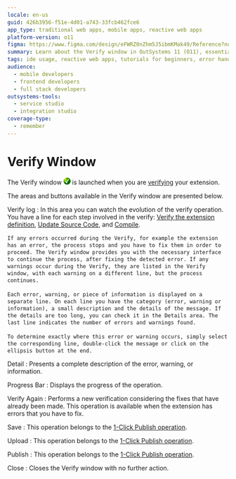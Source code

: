 ```yaml
---
locale: en-us
guid: 426b3956-f51e-4d01-a743-33fcb462fce6
app_type: traditional web apps, mobile apps, reactive web apps
platform-version: o11
figma: https://www.figma.com/design/eFWRZ0nZhm5J5ibmKMak49/Reference?node-id=3077-8&t=ngfUZsYain6dMjce-1
summary: Learn about the Verify window in OutSystems 11 (O11), essential for extension verification and error handling.
tags: ide usage, reactive web apps, tutorials for beginners, error handling, extension verification
audience:
  - mobile developers
  - frontend developers
  - full stack developers
outsystems-tools:
  - service studio
  - integration studio
coverage-type:
  - remember
---
```


# Verify Window

The Verify window ![Animated GIF showing the Verify window process in action](images/validate-icon.png "Verify Window Animation") is launched when you are [verifying](<../../../../integration-with-systems/integration-studio/extension-life-cycle/extension-verify.md>) your extension.

The areas and buttons available in the Verify window are presented below.

Verify log
:   In this area you can watch the evolution of the verify operation. You have a line for each step involved in the verify: [Verify the extension definition](<../../../../integration-with-systems/integration-studio/extension-life-cycle/extension-verify-definition.md>), [Update Source Code](<../../../../integration-with-systems/integration-studio/extension-life-cycle/extension-update-source-code.md>), and [Compile](<../../../../integration-with-systems/integration-studio/extension-life-cycle/extension-compile.md>).

    If any errors occurred during the Verify, for example the extension has an error, the process stops and you have to fix them in order to proceed. The Verify window provides you with the necessary interface to continue the process, after fixing the detected error. If any warnings occur during the Verify, they are listed in the Verify window, with each warning on a different line, but the process continues.

    Each error, warning, or piece of information is displayed on a separate line. On each line you have the category (error, warning or information), a small description and the details of the message. If the details are too long, you can check it in the Details area. The last line indicates the number of errors and warnings found.

    To determine exactly where this error or warning occurs, simply select the corresponding line, double-click the message or click on the ellipsis button at the end.

Detail
:   Presents a complete description of the error, warning, or information.

Progress Bar
:   Displays the progress of the operation.

Verify Again
:   Performs a new verification considering the fixes that have already been made. This operation is available when the extension has errors that you have to fix.

Save
:   This operation belongs to the [1-Click Publish operation](<../../../../integration-with-systems/integration-studio/extension-life-cycle/extension-1-cp.md>).

Upload
:   This operation belongs to the [1-Click Publish operation](<../../../../integration-with-systems/integration-studio/extension-life-cycle/extension-1-cp.md>).

Publish
:   This operation belongs to the [1-Click Publish operation](<../../../../integration-with-systems/integration-studio/extension-life-cycle/extension-1-cp.md>).

Close
:   Closes the Verify window with no further action.
